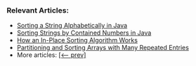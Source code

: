### Relevant Articles:

- [Sorting a String Alphabetically in Java](https://www.baeldung.com/java-sort-string-alphabetically)
- [Sorting Strings by Contained Numbers in Java](https://www.baeldung.com/java-sort-strings-contained-numbers)
- [How an In-Place Sorting Algorithm Works](https://www.baeldung.com/java-in-place-sorting)
- [Partitioning and Sorting Arrays with Many Repeated Entries](https://www.baeldung.com/java-sorting-arrays-with-repeated-entries)
- More articles: [[<-- prev]](/algorithms-sorting)
